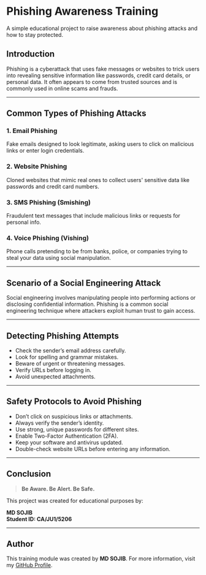 # Phishing Awareness Training

A simple educational project to raise awareness about phishing attacks and how to stay protected.

## Introduction

Phishing is a cyberattack that uses fake messages or websites to trick users into revealing sensitive information like passwords, credit card details, or personal data. It often appears to come from trusted sources and is commonly used in online scams and frauds.

---

## Common Types of Phishing Attacks

### 1. Email Phishing
Fake emails designed to look legitimate, asking users to click on malicious links or enter login credentials.

### 2. Website Phishing
Cloned websites that mimic real ones to collect users' sensitive data like passwords and credit card numbers.

### 3. SMS Phishing (Smishing)
Fraudulent text messages that include malicious links or requests for personal info.

### 4. Voice Phishing (Vishing)
Phone calls pretending to be from banks, police, or companies trying to steal your data using social manipulation.

---

## Scenario of a Social Engineering Attack

Social engineering involves manipulating people into performing actions or disclosing confidential information. Phishing is a common social engineering technique where attackers exploit human trust to gain access.

---

## Detecting Phishing Attempts

- Check the sender’s email address carefully.
- Look for spelling and grammar mistakes.
- Beware of urgent or threatening messages.
- Verify URLs before logging in.
- Avoid unexpected attachments.

---

## Safety Protocols to Avoid Phishing

- Don’t click on suspicious links or attachments.
- Always verify the sender’s identity.
- Use strong, unique passwords for different sites.
- Enable Two-Factor Authentication (2FA).
- Keep your software and antivirus updated.
- Double-check website URLs before entering any information.

---

## Conclusion

> **Be Aware. Be Alert. Be Safe.**

This project was created for educational purposes by:

**MD SOJIB**  
**Student ID: CA/JU1/5206**

---

## Author

This training module was created by **MD SOJIB**. For more information, visit my [GitHub Profile](https://github.com/mdsojibcsr).

